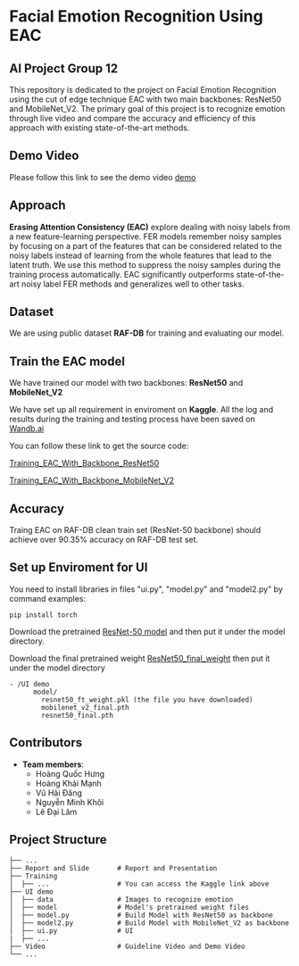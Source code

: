 # Facial Emotion Recognition Using EAC
## AI Project Group 12
This repository is dedicated to the project on Facial Emotion Recognition using the cut of edge technique EAC with two main backbones: ResNet50 and MobileNet_V2. The primary goal of this project is to recognize emotion through live video and compare the accuracy and efficiency of this approach with existing state-of-the-art methods.

## Demo Video
Please follow this link to see the demo video [demo]()

## Approach
**Erasing Attention Consistency (EAC)** explore dealing with noisy labels from a new feature-learning perspective. FER models remember noisy samples by focusing on a part of the features that can be considered related to the noisy labels instead of learning from the whole features that lead to the latent truth. We use this method to suppress the noisy samples during the training process automatically. EAC significantly outperforms state-of-the-art noisy label FER methods and generalizes well to other tasks.


## Dataset

We are using public dataset **RAF-DB** for training and evaluating our model. 

## Train the EAC model

We have trained our model with two backbones: **ResNet50** and **MobileNet_V2**

We have set up all requirement in enviroment on **Kaggle**. All the log and results during the training and testing process have been saved on [Wandb.ai](https://wandb.ai/hung123ka5/Facial%20Emotion%20Recognition?nw=nwuserhung123ka5)

You can follow these link to get the source code:

[Training_EAC_With_Backbone_ResNet50](https://www.kaggle.com/code/hunghoang31/eac-resnet-ipynb)

[Training_EAC_With_Backbone_MobileNet_V2](https://www.kaggle.com/code/hunghoang31/eac-mobilenet-v2-80-ipynb/notebook)

## Accuracy

Traing EAC on RAF-DB clean train set (ResNet-50 backbone) should achieve over 90.35\% accuracy on RAF-DB test set.

## Set up Enviroment for UI

You need to install libraries in files "ui.py", "model.py" and "model2.py" by command examples:
```
pip install torch
```

Download the pretrained [ResNet-50 model](https://drive.google.com/file/d/1yQRdhSnlocOsZA4uT_8VO0-ZeLXF4gKd/view?usp=sharing) and then put it under the model directory. 

Download the final pretrained weight [ResNet50_final_weight](https://drive.google.com/file/d/1bvcidRXkAxxEYXmcaD8LUQues81cEzIy/view?usp=sharing) then put it under the model directory 

```key
- /UI demo 
	  model/
        resnet50_ft_weight.pkl (the file you have downloaded)
        mobilenet_v2_final.pth
        resnet50_final.pth
```

## Contributors
- **Team members**:
  - Hoàng Quốc Hưng
  - Hoàng Khải Mạnh 
  - Vũ Hải Đăng
  - Nguyễn Minh Khôi
  - Lê Đại Lâm 

## Project Structure
```
├── ...
├── Report and Slide       # Report and Presentation
├── Training
│  ├── ...                 # You can access the Kaggle link above  
├── UI demo
│  ├── data                # Images to recognize emotion
│  ├── model               # Model's pretrained weight files
│  ├── model.py            # Build Model with ResNet50 as backbone
│  ├── model2.py           # Build Model with MobileNet_V2 as backbone
│  ├── ui.py               # UI 
|  ├── ...
├── Video                  # Guideline Video and Demo Video
└── ...

```